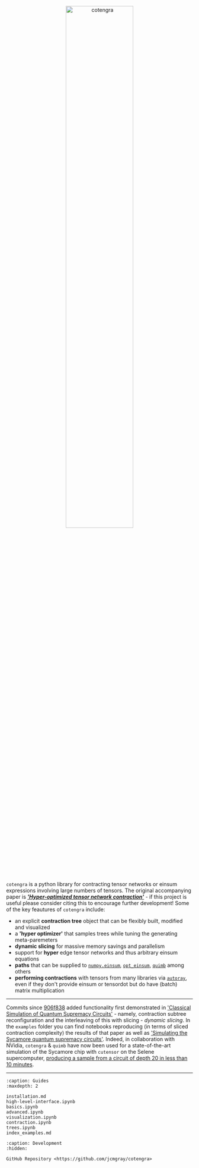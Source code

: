 <p align="center"><img src="https://imgur.com/jMO138y.png" alt="cotengra" width="60%" height="60%"></p>

`cotengra` is a python library for contracting tensor networks or einsum expressions involving large numbers of tensors.
The original accompanying paper is [***'Hyper-optimized tensor network contraction'***](https://quantum-journal.org/papers/q-2021-03-15-410/) - if this project is useful please consider citing this to encourage further development!
Some of the key feautures of `cotengra` include:

* an explicit **contraction tree** object that can be flexibly built, modified and visualized
* a **'hyper optimizer'** that samples trees while tuning the generating meta-paremeters
* **dynamic slicing** for massive memory savings and parallelism
* support for **hyper** edge tensor networks and thus arbitrary einsum equations
* **paths** that can be supplied to [`numpy.einsum`](https://numpy.org/doc/stable/reference/generated/numpy.einsum.html), [`opt_einsum`](https://dgasmith.github.io/opt_einsum/), [`quimb`](https://quimb.readthedocs.io/en/latest/) among others
* **performing contractions** with tensors from many libraries via [`autoray`](https://github.com/jcmgray/autoray), even if they don't provide einsum or tensordot but do have (batch) matrix multiplication

---

Commits since [906f838](https://github.com/jcmgray/cotengra/commit/906f838d21840dc41c652efb63faf1f88c6113ee) added functionality first demonstrated in ['Classical Simulation of Quantum Supremacy Circuits'](https://arxiv.org/abs/2005.06787) - namely, contraction subtree reconfiguration and the interleaving of this with slicing - *dynamic slicing*.
In the ``examples`` folder you can find notebooks reproducing (in terms of sliced contraction complexity) the results of that paper as well as ['Simulating the Sycamore quantum supremacy circuits'](https://arxiv.org/abs/2103.03074).
Indeed, in collaboration with NVidia, ``cotengra`` & ``quimb`` have now been used for a state-of-the-art simulation of the Sycamore chip with ``cutensor`` on the Selene supercomputer, [producing a sample from a circuit of depth 20 in less than 10 minutes](https://blogs.nvidia.com/blog/2021/04/12/what-is-quantum-computing/).

---

```{toctree}
:caption: Guides
:maxdepth: 2

installation.md
high-level-interface.ipynb
basics.ipynb
advanced.ipynb
visualization.ipynb
contraction.ipynb
trees.ipynb
index_examples.md
```

```{toctree}
:caption: Development
:hidden:

GitHub Repository <https://github.com/jcmgray/cotengra>
```
